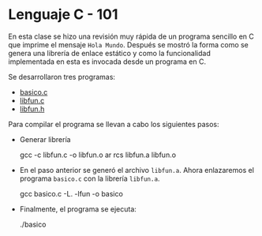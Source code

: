 # Lenguaje C - 101

En esta clase se hizo una revisión muy rápida de un programa sencillo en C que imprime el mensaje <code>Hola Mundo</code>. 
Después se mostró la forma como se genera una librería de enlace estático y como la funcionalidad implementada
en esta es invocada desde un programa en C.

Se desarrollaron tres programas: 

* [basico.c](https://github.com/diegoa7785/SistemasOperativos/blob/master/24_05_2019/basico.c)
* [libfun.c](https://github.com/diegoa7785/SistemasOperativos/blob/master/24_05_2019/libfun.c) 
* [libfun.h](https://github.com/diegoa7785/SistemasOperativos/blob/master/24_05_2019/libfun.h)

Para compilar el programa se llevan a cabo los siguientes pasos:

* Generar librería

	gcc -c libfun.c -o libfun.o
	ar rcs libfun.a libfun.o

* En el paso anterior se generó el archivo <code>libfun.a</code>. Ahora enlazaremos el programa <code>basico.c</code> con la
librería <code>libfun.a</code>.

	gcc basico.c -L. -lfun -o basico

* Finalmente, el programa se ejecuta:

	./basico
 

